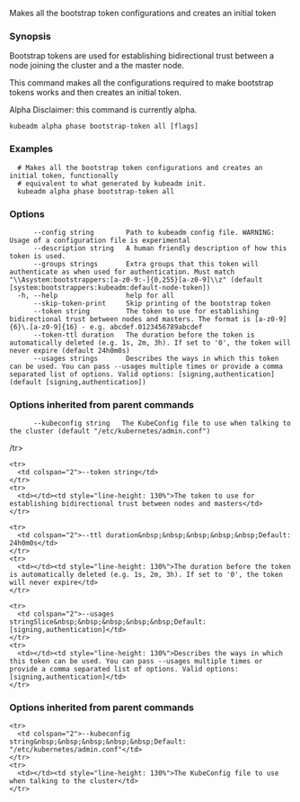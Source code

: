 
Makes all the bootstrap token configurations and creates an initial token

### Synopsis

Bootstrap tokens are used for establishing bidirectional trust between a node joining the cluster and a the master node. 

This command makes all the configurations required to make bootstrap tokens works and then creates an initial token. 

Alpha Disclaimer: this command is currently alpha.

```
kubeadm alpha phase bootstrap-token all [flags]
```

### Examples

```
  # Makes all the bootstrap token configurations and creates an initial token, functionally
  # equivalent to what generated by kubeadm init.
  kubeadm alpha phase bootstrap-token all
```

### Options

```
      --config string        Path to kubeadm config file. WARNING: Usage of a configuration file is experimental
      --description string   A human friendly description of how this token is used.
      --groups strings       Extra groups that this token will authenticate as when used for authentication. Must match "\\Asystem:bootstrappers:[a-z0-9:-]{0,255}[a-z0-9]\\z" (default [system:bootstrappers:kubeadm:default-node-token])
  -h, --help                 help for all
      --skip-token-print     Skip printing of the bootstrap token
      --token string         The token to use for establishing bidirectional trust between nodes and masters. The format is [a-z0-9]{6}\.[a-z0-9]{16} - e.g. abcdef.0123456789abcdef
      --token-ttl duration   The duration before the token is automatically deleted (e.g. 1s, 2m, 3h). If set to '0', the token will never expire (default 24h0m0s)
      --usages strings       Describes the ways in which this token can be used. You can pass --usages multiple times or provide a comma separated list of options. Valid options: [signing,authentication] (default [signing,authentication])
```

### Options inherited from parent commands

```
      --kubeconfig string   The KubeConfig file to use when talking to the cluster (default "/etc/kubernetes/admin.conf")
```

/tr>

    <tr>
      <td colspan="2">--token string</td>
    </tr>
    <tr>
      <td></td><td style="line-height: 130%">The token to use for establishing bidirectional trust between nodes and masters</td>
    </tr>

    <tr>
      <td colspan="2">--ttl duration&nbsp;&nbsp;&nbsp;&nbsp;&nbsp;Default: 24h0m0s</td>
    </tr>
    <tr>
      <td></td><td style="line-height: 130%">The duration before the token is automatically deleted (e.g. 1s, 2m, 3h). If set to '0', the token will never expire</td>
    </tr>

    <tr>
      <td colspan="2">--usages stringSlice&nbsp;&nbsp;&nbsp;&nbsp;&nbsp;Default: [signing,authentication]</td>
    </tr>
    <tr>
      <td></td><td style="line-height: 130%">Describes the ways in which this token can be used. You can pass --usages multiple times or provide a comma separated list of options. Valid options: [signing,authentication]</td>
    </tr>

  </tbody>
</table>



### Options inherited from parent commands

<table style="width: 100%;">
  <colgroup>
    <col span="1" style="width: 10px;" />
    <col span="1" />
  </colgroup>
  <tbody>

    <tr>
      <td colspan="2">--kubeconfig string&nbsp;&nbsp;&nbsp;&nbsp;&nbsp;Default: "/etc/kubernetes/admin.conf"</td>
    </tr>
    <tr>
      <td></td><td style="line-height: 130%">The KubeConfig file to use when talking to the cluster</td>
    </tr>

  </tbody>
</table>



